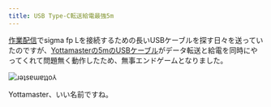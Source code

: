 ```yaml
---
title: USB Type-C転送給電最強5m
---
```

[作業配信](https://www.youtube.com/c/r7kamura)でsigma fp Lを接続するための長いUSBケーブルを探す日々を送っていたのですが、[Yottamasterの5mのUSBケーブル](https://www.amazon.co.jp/dp/B09Y1BY75P)がデータ転送と給電を同時にやってくれて問題無く動作したため、無事エンドゲームとなりました。

![](https://lh6.googleusercontent.com/ebAdbz7HtPRAitvyZ0qcXGIYiqVsgtYhPxH_adcDe_VwwpY0lVDnaACRqn7q4DQGJxCqrv8I5p-bh-gvCB4QuyO6pfRgbGn88BQ66Akd7SmASmh9QsZiQWvaqQ08currt7llNinRpVsZ6ruMcGE "ɹǝʇsɐɯɐʇʇo⅄")

Yottamaster、いい名前ですね。
